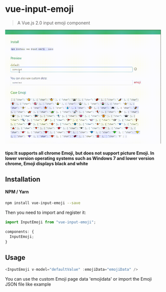 # vue-input-emoji

> A Vue.js 2.0 input emoji component

<p align="center">
  <img src="emojitest.gif" width="750" alt="test"/>
</p>

<h4>
tips:It supports all chrome Emoji, but does not support picture Emoji. In lower version operating systems such as Windows 7 and lower version chrome, Emoji displays black and white
</h4>

## Installation

#### NPM / Yarn

```bash
npm install vue-input-emoji --save
```

Then you need to import and register it:

```js
import InputEmoji from "vue-input-emoji";
```

```js
components: {
  InputEmoji;
}
```

## Usage

```js
<InputEmoji v-model="defaultValue" :emojiData="emojiData" />
```
You can use the custom Emoji page data 'emojidata' or import the Emoji JSON file like example


